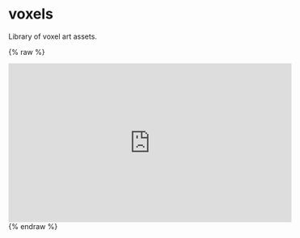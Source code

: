 # voxels

Library of voxel art assets.

{% raw %}
<iframe width="560" height="315" src="https://kndlt.github.io/voxelviewer/?url=https%3A%2F%2Fkndlt.github.io%2Fvoxels%2Fvox%2Fpink_mini_store.vox" frameborder="0"></iframe>
{% endraw %}